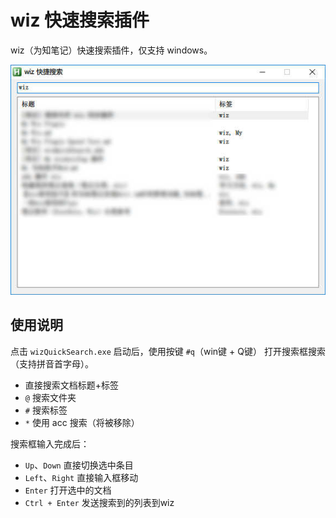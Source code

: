 # wiz 快速搜索插件

wiz（为知笔记）快速搜索插件，仅支持 windows。

![](示例图.jpg)

## 使用说明

点击 `wizQuickSearch.exe` 启动后，使用按键 `#q`（win键 + Q键） 打开搜索框搜索（支持拼音首字母）。
 - 直接搜索文档标题+标签
 - `@` 搜索文件夹
 - `#` 搜索标签
 - `*` 使用 acc 搜索（将被移除）

搜索框输入完成后：
 - `Up`、`Down` 直接切换选中条目
 - `Left`、`Right` 直接输入框移动
 - `Enter` 打开选中的文档
 - `Ctrl + Enter` 发送搜索到的列表到wiz